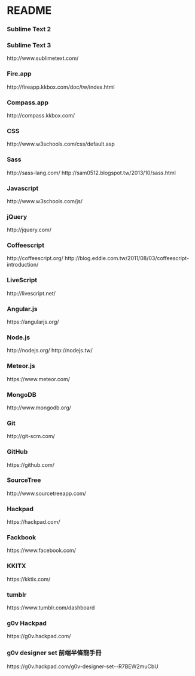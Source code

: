 README
==========
<h3>Sublime Text 2</h3>
<h3>Sublime Text 3</h3>
http://www.sublimetext.com/

<h3>Fire.app</h3>
http://fireapp.kkbox.com/doc/tw/index.html

<h3>Compass.app</h3>
http://compass.kkbox.com/

<h3>CSS</h3>
http://www.w3schools.com/css/default.asp

<h3>Sass</h3>
http://sass-lang.com/
http://sam0512.blogspot.tw/2013/10/sass.html

<h3>Javascript</h3>
http://www.w3schools.com/js/

<h3>jQuery</h3>
http://jquery.com/

<h3>Coffeescript</h3>
http://coffeescript.org/
http://blog.eddie.com.tw/2011/08/03/coffeescript-introduction/

<h3>LiveScript</h3>
http://livescript.net/

<h3>Angular.js</h3>
https://angularjs.org/

<h3>Node.js</h3>
http://nodejs.org/
http://nodejs.tw/

<h3>Meteor.js</h3>
https://www.meteor.com/

<h3>MongoDB</h3>
http://www.mongodb.org/

<h3>Git</h3>
http://git-scm.com/

<h3>GitHub</h3>
https://github.com/

<h3>SourceTree</h3>
http://www.sourcetreeapp.com/

<h3>Hackpad</h3>
https://hackpad.com/

<h3>Fackbook</h3>
https://www.facebook.com/

<h3>KKITX</h3>
https://kktix.com/

<h3>tumblr</h3>
https://www.tumblr.com/dashboard

<h3>g0v Hackpad</h3>
https://g0v.hackpad.com/

<h3>g0v designer set 前端半條龍手冊</h3>
https://g0v.hackpad.com/g0v-designer-set--R7BEW2muCbU